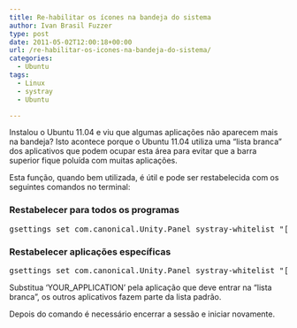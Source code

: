 ```yaml
---
title: Re-habilitar os ícones na bandeja do sistema
author: Ivan Brasil Fuzzer
type: post
date: 2011-05-02T12:00:18+00:00
url: /re-habilitar-os-icones-na-bandeja-do-sistema/
categories:
  - Ubuntu
tags:
  - Linux
  - systray
  - Ubuntu

---
```

Instalou o Ubuntu 11.04 e viu que algumas aplicações não aparecem mais na bandeja? Isto acontece porque o Ubuntu 11.04 utiliza uma &#8220;lista branca&#8221; dos aplicativos que podem ocupar esta área para evitar que a barra superior fique poluída com muitas aplicações.

Esta função, quando bem utilizada, é útil e pode ser restabelecida com os seguintes comandos no terminal:

### Restabelecer para todos os programas

<pre class="brush:shell">gsettings set com.canonical.Unity.Panel systray-whitelist "['all']"</pre>

### Restabelecer aplicações específicas

<pre class="brush:shell">gsettings set com.canonical.Unity.Panel systray-whitelist "['JavaEmbeddedFrame', 'Mumble', 'Wine', 'Skype', 'hp-systray', 'YOUR_APPLICATION']"</pre>

Substitua &#8216;YOUR_APPLICATION&#8217; pela aplicação que deve entrar na &#8220;lista branca&#8221;, os outros aplicativos fazem parte da lista padrão.

Depois do comando é necessário encerrar a sessão e iniciar novamente.